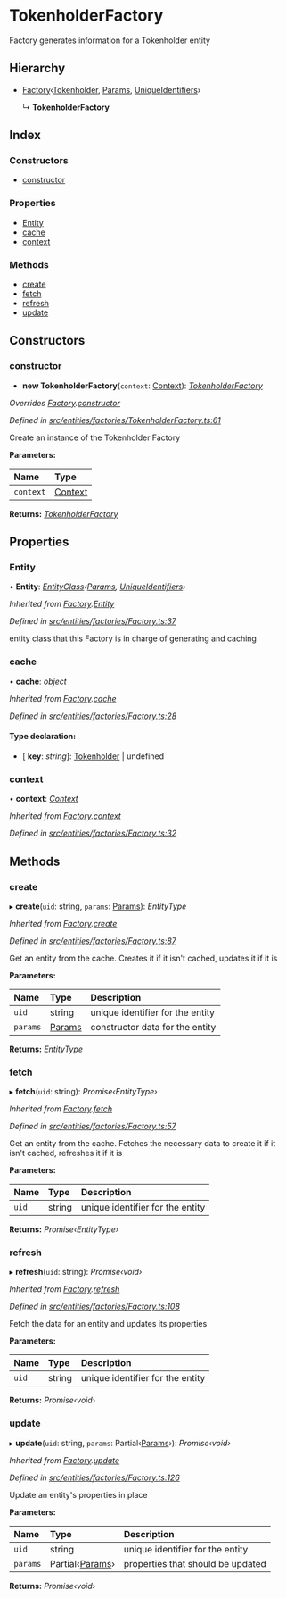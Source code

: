 # TokenholderFactory

Factory generates information for a Tokenholder entity

## Hierarchy

* [Factory](_entities_factories_factory_.factory.md)‹[Tokenholder](_entities_tokenholder_.tokenholder.md), [Params](../interfaces/_entities_tokenholder_.params.md), [UniqueIdentifiers](../interfaces/_entities_tokenholder_.uniqueidentifiers.md)›

  ↳ **TokenholderFactory**

## Index

### Constructors

* [constructor](_entities_factories_tokenholderfactory_.tokenholderfactory.md#constructor)

### Properties

* [Entity](_entities_factories_tokenholderfactory_.tokenholderfactory.md#entity)
* [cache](_entities_factories_tokenholderfactory_.tokenholderfactory.md#cache)
* [context](_entities_factories_tokenholderfactory_.tokenholderfactory.md#context)

### Methods

* [create](_entities_factories_tokenholderfactory_.tokenholderfactory.md#create)
* [fetch](_entities_factories_tokenholderfactory_.tokenholderfactory.md#fetch)
* [refresh](_entities_factories_tokenholderfactory_.tokenholderfactory.md#refresh)
* [update](_entities_factories_tokenholderfactory_.tokenholderfactory.md#update)

## Constructors

### constructor

+ **new TokenholderFactory**\(`context`: [Context](_context_.context.md)\): [_TokenholderFactory_](_entities_factories_tokenholderfactory_.tokenholderfactory.md)

_Overrides_ [_Factory_](_entities_factories_factory_.factory.md)_._[_constructor_](_entities_factories_factory_.factory.md#constructor)

_Defined in_ [_src/entities/factories/TokenholderFactory.ts:61_](https://github.com/PolymathNetwork/polymath-sdk/blob/e8bbc1e/src/entities/factories/TokenholderFactory.ts#L61)

Create an instance of the Tokenholder Factory

**Parameters:**

| Name | Type |
| :--- | :--- |
| `context` | [Context](_context_.context.md) |

**Returns:** [_TokenholderFactory_](_entities_factories_tokenholderfactory_.tokenholderfactory.md)

## Properties

### Entity

• **Entity**: [_EntityClass_](../interfaces/_entities_factories_factory_.entityclass.md)_‹_[_Params_](../interfaces/_entities_tokenholder_.params.md)_,_ [_UniqueIdentifiers_](../interfaces/_entities_tokenholder_.uniqueidentifiers.md)_›_

_Inherited from_ [_Factory_](_entities_factories_factory_.factory.md)_._[_Entity_](_entities_factories_factory_.factory.md#entity)

_Defined in_ [_src/entities/factories/Factory.ts:37_](https://github.com/PolymathNetwork/polymath-sdk/blob/e8bbc1e/src/entities/factories/Factory.ts#L37)

entity class that this Factory is in charge of generating and caching

### cache

• **cache**: _object_

_Inherited from_ [_Factory_](_entities_factories_factory_.factory.md)_._[_cache_](_entities_factories_factory_.factory.md#cache)

_Defined in_ [_src/entities/factories/Factory.ts:28_](https://github.com/PolymathNetwork/polymath-sdk/blob/e8bbc1e/src/entities/factories/Factory.ts#L28)

#### Type declaration:

* \[ **key**: _string_\]: [Tokenholder](_entities_tokenholder_.tokenholder.md) \| undefined

### context

• **context**: [_Context_](_context_.context.md)

_Inherited from_ [_Factory_](_entities_factories_factory_.factory.md)_._[_context_](_entities_factories_factory_.factory.md#context)

_Defined in_ [_src/entities/factories/Factory.ts:32_](https://github.com/PolymathNetwork/polymath-sdk/blob/e8bbc1e/src/entities/factories/Factory.ts#L32)

## Methods

### create

▸ **create**\(`uid`: string, `params`: [Params](../interfaces/_entities_tokenholder_.params.md)\): _EntityType_

_Inherited from_ [_Factory_](_entities_factories_factory_.factory.md)_._[_create_](_entities_factories_factory_.factory.md#create)

_Defined in_ [_src/entities/factories/Factory.ts:87_](https://github.com/PolymathNetwork/polymath-sdk/blob/e8bbc1e/src/entities/factories/Factory.ts#L87)

Get an entity from the cache. Creates it if it isn't cached, updates it if it is

**Parameters:**

| Name | Type | Description |
| :--- | :--- | :--- |
| `uid` | string | unique identifier for the entity |
| `params` | [Params](../interfaces/_entities_tokenholder_.params.md) | constructor data for the entity |

**Returns:** _EntityType_

### fetch

▸ **fetch**\(`uid`: string\): _Promise‹EntityType›_

_Inherited from_ [_Factory_](_entities_factories_factory_.factory.md)_._[_fetch_](_entities_factories_factory_.factory.md#fetch)

_Defined in_ [_src/entities/factories/Factory.ts:57_](https://github.com/PolymathNetwork/polymath-sdk/blob/e8bbc1e/src/entities/factories/Factory.ts#L57)

Get an entity from the cache. Fetches the necessary data to create it if it isn't cached, refreshes it if it is

**Parameters:**

| Name | Type | Description |
| :--- | :--- | :--- |
| `uid` | string | unique identifier for the entity |

**Returns:** _Promise‹EntityType›_

### refresh

▸ **refresh**\(`uid`: string\): _Promise‹void›_

_Inherited from_ [_Factory_](_entities_factories_factory_.factory.md)_._[_refresh_](_entities_factories_factory_.factory.md#refresh)

_Defined in_ [_src/entities/factories/Factory.ts:108_](https://github.com/PolymathNetwork/polymath-sdk/blob/e8bbc1e/src/entities/factories/Factory.ts#L108)

Fetch the data for an entity and updates its properties

**Parameters:**

| Name | Type | Description |
| :--- | :--- | :--- |
| `uid` | string | unique identifier for the entity |

**Returns:** _Promise‹void›_

### update

▸ **update**\(`uid`: string, `params`: Partial‹[Params](../interfaces/_entities_tokenholder_.params.md)›\): _Promise‹void›_

_Inherited from_ [_Factory_](_entities_factories_factory_.factory.md)_._[_update_](_entities_factories_factory_.factory.md#update)

_Defined in_ [_src/entities/factories/Factory.ts:126_](https://github.com/PolymathNetwork/polymath-sdk/blob/e8bbc1e/src/entities/factories/Factory.ts#L126)

Update an entity's properties in place

**Parameters:**

| Name | Type | Description |
| :--- | :--- | :--- |
| `uid` | string | unique identifier for the entity |
| `params` | Partial‹[Params](../interfaces/_entities_tokenholder_.params.md)› | properties that should be updated |

**Returns:** _Promise‹void›_

